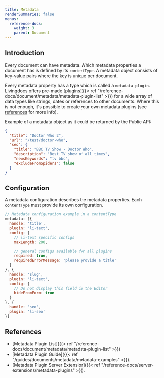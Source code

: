 ```yaml
---
title: Metadata
renderSummaries: false
menus:
  reference-docs:
    weight: 3
    parent: Document
---
```


## Introduction

Every document can have metadata. Which metadata properties a document has is defined by its `contentType`. A metadata object consists of key-value pairs where the key is unique per document.

Every metadata property has a type which is called a `metadata plugin`.
Livingdocs offers pre-made [plugins]({{< ref "/reference-docs/document/metadata/metadata-plugin-list" >}}) for a wide array of data types like strings, dates or references to other documents. Where this is not enough, it's possible to create your own metadata plugins (see [references](#references) for more info).

Example of a metadata object as it could be returned by the Public API:
```json
{
  "title": "Doctor Who 2",
  "url": "/test/doctor-who",
  "seo": {
    "title": "BBC TV Show - Doctor Who",
    "description": "Best TV show of all times",
    "newsKeywords": "tv bbc",
    "excludeFromSpiders": false
  }
}
```

## Configuration

A metadata configuration describes the metadata properties. Each `contentType` must provide its own configuration.

```js
// Metadata configuration example in a contentType
metadata: [{
  handle: 'title',
  plugin: 'li-text',
  config: {
    // li-text specific configs
    maxLength: 200,

    // general configs available for all plugins
    required: true,
    requiredErrorMessage: 'please provide a title'
  }
}, {
  handle: 'slug',
  plugin: 'li-text',
  config: {
    // Do not display this field in the Editor
    hideFromForm: true
  }
}, {
  handle: 'seo',
  plugin: 'li-seo'
}]
```

## References

- [Metadata Plugin List]({{< ref "/reference-docs/document/metadata/metadata-plugin-list" >}})
- [Metadata Plugin Guide]({{< ref "/guides/documents/metadata/metadata-examples" >}}).
- [Metadata Plugin Server Extension]({{< ref "/reference-docs/server-extensions/metadata-plugins" >}}).
